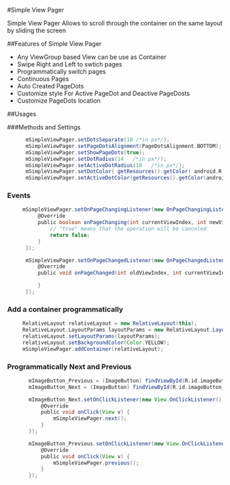 #Simple View Pager

Simple View Pager Allows to scroll through the container on the same layout by sliding the screen

##Features of Simple View Pager

  - Any ViewGroup based View can be use as Container
  - Swipe Right and Left to swtich pages
  - Programmatically switch pages
  - Continuous Pages
  - Auto Created PageDots
  - Customize style For Active PageDot and Deactive PageDosts
  - Customize PageDots location

##Usages

###Methods and Settings

```groovy
      mSimpleViewPager.setDotsSeparate(10 /*in px*/);
      mSimpleViewPager.setPageDotsAlignment(PageDotsAlignment.BOTTOM);
      mSimpleViewPager.setShowPageDots(true);
      mSimpleViewPager.setDotRadius(14   /*in px*/);
      mSimpleViewPager.setActiveDotRadius(18   /*in px*/);
      mSimpleViewPager.setDotColor( getResources().getColor( android.R.color.holo_purple));
      mSimpleViewPager.setActiveDotColor(getResources().getColor(android.R.color.holo_orange_dark));
 ```  
        
### Events
  
  ```groovy
       mSimpleViewPager.setOnPageChangingListener(new OnPageChangingListener() {
            @Override
            public boolean onPageChanging(int currentViewIndex, int newViewIndex) {
                // "true" means that the operation will be canceled
                return false;
            }
        });

        mSimpleViewPager.setOnPageChangedListener(new OnPageChangedListener() {
            @Override
            public void onPageChanged(int oldViewIndex, int currentViewIndex) {

            }
        });
 ```  
 
 ### Add a container programmatically
   ```groovy
        RelativeLayout relativeLayout = new RelativeLayout(this);
        RelativeLayout.LayoutParams layoutParams = new RelativeLayout.LayoutParams(ViewGroup.LayoutParams.MATCH_PARENT,      ViewGroup.LayoutParams.MATCH_PARENT);
        relativeLayout.setLayoutParams(layoutParams);
        relativeLayout.setBackgroundColor(Color.YELLOW);
        mSimpleViewPager.addContainer(relativeLayout);
```  
         
### Programmatically Next and Previous
 ```groovy
        mImageButton_Previous = (ImageButton) findViewById(R.id.imageButton_Previous);
        mImageButton_Next = (ImageButton) findViewById(R.id.imageButton_Next);

        mImageButton_Next.setOnClickListener(new View.OnClickListener() {
            @Override
            public void onClick(View v) {
                mSimpleViewPager.next();
            }
        });

        mImageButton_Previous.setOnClickListener(new View.OnClickListener() {
            @Override
            public void onClick(View v) {
                mSimpleViewPager.previous();
            }
        });
 ```
